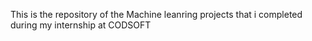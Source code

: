 This is the repository of the Machine leanring projects that i completed during my internship at CODSOFT
